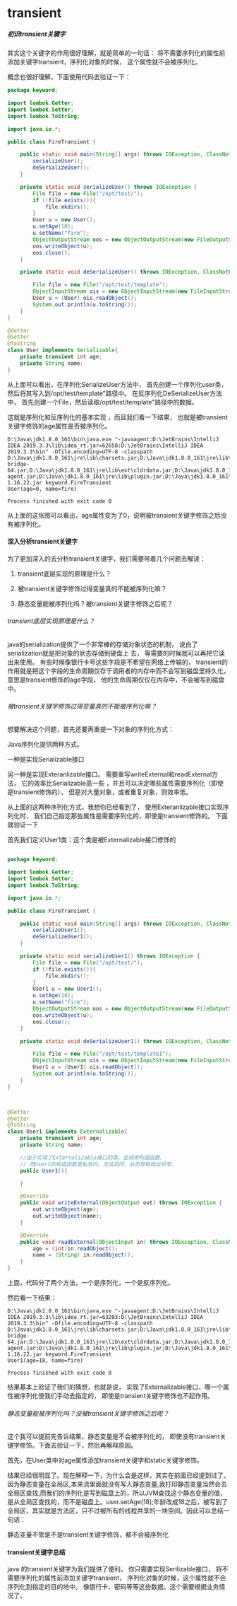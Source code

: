 # transient

##### 初识transient关键字

其实这个关键字的作用很好理解，就是简单的一句话：
将不需要序列化的属性前添加关键字transient，序列化对象的时候，
这个属性就不会被序列化。

概念也很好理解，下面使用代码去验证一下：

```java
package keyword;

import lombok.Getter;
import lombok.Setter;
import lombok.ToString;

import java.io.*;

public class FireTransient {

    public static void main(String[] args) throws IOException, ClassNotFoundException {
        serializeUser();
        deSerializeUser();
    }

    private static void serializeUser() throws IOException {
        File file = new File("/opt/test/");
        if (!file.exists()){
            file.mkdirs();
        }
        User u = new User();
        u.setAge(10);
        u.setName("fire");
        ObjectOutputStream oos = new ObjectOutputStream(new FileOutputStream("/opt/test/template"));
        oos.writeObject(u);
        oos.close();
    }

    private static void deSerializeUser() throws IOException, ClassNotFoundException {

        File file = new File("/opt/test/template");
        ObjectInputStream ois = new ObjectInputStream(new FileInputStream(file));
        User u = (User) ois.readObject();
        System.out.println(u.toString());
    }
}

@Getter
@Setter
@ToString
class User implements Serializable{
    private transient int age;
    private String name;
}

```

从上面可以看出，在序列化SerializeUser方法中，
首先创建一个序列化user类，
然后将其写入到/opt/test/template"路径中。
在反序列化DeSerializeUser方法中，
首先创建一个File，然后读取/opt/test/template"路径中的数据。

这就是序列化和反序列化的基本实现
，而且我们看一下结果，
也就是被transient关键字修饰的age属性是否被序列化。

```console
D:\Java\jdk1.8.0_161\bin\java.exe "-javaagent:D:\JetBrains\IntelliJ IDEA 2019.3.3\lib\idea_rt.jar=62658:D:\JetBrains\IntelliJ IDEA 2019.3.3\bin" -Dfile.encoding=UTF-8 -classpath D:\Java\jdk1.8.0_161\jre\lib\charsets.jar;D:\Java\jdk1.8.0_161\jre\lib\deploy.jar;D:\Java\jdk1.8.0_161\jre\lib\ext\access-bridge-64.jar;D:\Java\jdk1.8.0_161\jre\lib\ext\cldrdata.jar;D:\Java\jdk1.8.0_161\jre\lib\ext\dnsns.jar;D:\Java\jdk1.8.0_161\jre\lib\ext\jaccess.jar;D:\Java\jdk1.8.0_161\jre\lib\ext\jfxrt.jar;D:\Java\jdk1.8.0_161\jre\lib\ext\localedata.jar;D:\Java\jdk1.8.0_161\jre\lib\ext\nashorn.jar;D:\Java\jdk1.8.0_161\jre\lib\ext\sunec.jar;D:\Java\jdk1.8.0_161\jre\lib\ext\sunjce_provider.jar;D:\Java\jdk1.8.0_161\jre\lib\ext\sunmscapi.jar;D:\Java\jdk1.8.0_161\jre\lib\ext\sunpkcs11.jar;D:\Java\jdk1.8.0_161\jre\lib\ext\zipfs.jar;D:\Java\jdk1.8.0_161\jre\lib\javaws.jar;D:\Java\jdk1.8.0_161\jre\lib\jce.jar;D:\Java\jdk1.8.0_161\jre\lib\jfr.jar;D:\Java\jdk1.8.0_161\jre\lib\jfxswt.jar;D:\Java\jdk1.8.0_161\jre\lib\jsse.jar;D:\Java\jdk1.8.0_161\jre\lib\management-agent.jar;D:\Java\jdk1.8.0_161\jre\lib\plugin.jar;D:\Java\jdk1.8.0_161\jre\lib\resources.jar;D:\Java\jdk1.8.0_161\jre\lib\rt.jar;D:\github\program\target\classes;D:\firerepository\org\projectlombok\lombok\1.16.22\lombok-1.16.22.jar keyword.FireTransient
User(age=0, name=fire)

Process finished with exit code 0
```

从上面的这张图可以看出，age属性变为了0，说明被transient关键字修饰之后没有被序列化。

#### 深入分析transient关键字

为了更加深入的去分析transient关键字，我们需要带着几个问题去解读：

1. transient底层实现的原理是什么？

2. 被transient关键字修饰过得变量真的不能被序列化嘛？

3. 静态变量能被序列化吗？被transient关键字修饰之后呢？

###### transient底层实现原理是什么？

java的serialization提供了一个非常棒的存储对象状态的机制，
说白了serialization就是把对象的状态存储到硬盘上 去，
等需要的时候就可以再把它读出来使用。
有些时候像银行卡号这些字段是不希望在网络上传输的，
transient的作用就是把这个字段的生命周期仅存于调用者的内存中而不会写到磁盘里持久化，意思是transient修饰的age字段，
他的生命周期仅仅在内存中，不会被写到磁盘中。

###### 被transient关键字修饰过得变量真的不能被序列化嘛？

想要解决这个问题，首先还要再重提一下对象的序列化方式：

Java序列化提供两种方式。

一种是实现Serializable接口

另一种是实现Exteranlizable接口。
 需要重写writeExternal和readExternal方法，
 它的效率比Serializable高一些
 ，并且可以决定哪些属性需要序列化（即使是transient修饰的），
 但是对大量对象，或者重复对象，则效率低。

从上面的这两种序列化方式，我想你已经看到了，
使用Exteranlizable接口实现序列化时，
我们自己指定那些属性是需要序列化的，即使是transient修饰的。
下面就验证一下

首先我们定义User1类：这个类是被Externalizable接口修饰的

```java

package keyword;

import lombok.Getter;
import lombok.Setter;
import lombok.ToString;

import java.io.*;

public class FireTransient {

    public static void main(String[] args) throws IOException, ClassNotFoundException {
        serializeUser1();
        deSerializeUser1();
    }

    private static void serializeUser1() throws IOException {
        File file = new File("/opt/test/");
        if (!file.exists()){
            file.mkdirs();
        }
        User1 u = new User1();
        u.setAge(18);
        u.setName("fire");
        ObjectOutputStream oos = new ObjectOutputStream(new FileOutputStream("/opt/test/template1"));
        oos.writeObject(u);
        oos.close();
    }

    private static void deSerializeUser1() throws IOException, ClassNotFoundException {

        File file = new File("/opt/test/template1");
        ObjectInputStream ois = new ObjectInputStream(new FileInputStream(file));
        User1 u = (User1) ois.readObject();
        System.out.println(u.toString());
    }
}



@Getter
@Setter
@ToString
class User1 implements Externalizable{
    private transient int age;
    private String name;

    //由于实现了Externalizable接口的类，会调用构造函数，
    // 而User1的构造函数是私有的。无法訪问，从而导致抛出异常。
    public User1(){

    }

    @Override
    public void writeExternal(ObjectOutput out) throws IOException {
        out.writeObject(age);
        out.writeObject(name);
    }

    @Override
    public void readExternal(ObjectInput in) throws IOException, ClassNotFoundException {
        age = (int)in.readObject();
        name = (String) in.readObject();
    }
}

```

上面，代码分了两个方法，一个是序列化，一个是反序列化。

然后看一下结果：

```console
D:\Java\jdk1.8.0_161\bin\java.exe "-javaagent:D:\JetBrains\IntelliJ IDEA 2019.3.3\lib\idea_rt.jar=63203:D:\JetBrains\IntelliJ IDEA 2019.3.3\bin" -Dfile.encoding=UTF-8 -classpath D:\Java\jdk1.8.0_161\jre\lib\charsets.jar;D:\Java\jdk1.8.0_161\jre\lib\deploy.jar;D:\Java\jdk1.8.0_161\jre\lib\ext\access-bridge-64.jar;D:\Java\jdk1.8.0_161\jre\lib\ext\cldrdata.jar;D:\Java\jdk1.8.0_161\jre\lib\ext\dnsns.jar;D:\Java\jdk1.8.0_161\jre\lib\ext\jaccess.jar;D:\Java\jdk1.8.0_161\jre\lib\ext\jfxrt.jar;D:\Java\jdk1.8.0_161\jre\lib\ext\localedata.jar;D:\Java\jdk1.8.0_161\jre\lib\ext\nashorn.jar;D:\Java\jdk1.8.0_161\jre\lib\ext\sunec.jar;D:\Java\jdk1.8.0_161\jre\lib\ext\sunjce_provider.jar;D:\Java\jdk1.8.0_161\jre\lib\ext\sunmscapi.jar;D:\Java\jdk1.8.0_161\jre\lib\ext\sunpkcs11.jar;D:\Java\jdk1.8.0_161\jre\lib\ext\zipfs.jar;D:\Java\jdk1.8.0_161\jre\lib\javaws.jar;D:\Java\jdk1.8.0_161\jre\lib\jce.jar;D:\Java\jdk1.8.0_161\jre\lib\jfr.jar;D:\Java\jdk1.8.0_161\jre\lib\jfxswt.jar;D:\Java\jdk1.8.0_161\jre\lib\jsse.jar;D:\Java\jdk1.8.0_161\jre\lib\management-agent.jar;D:\Java\jdk1.8.0_161\jre\lib\plugin.jar;D:\Java\jdk1.8.0_161\jre\lib\resources.jar;D:\Java\jdk1.8.0_161\jre\lib\rt.jar;D:\github\program\target\classes;D:\firerepository\org\projectlombok\lombok\1.16.22\lombok-1.16.22.jar keyword.FireTransient
User1(age=18, name=fire)

Process finished with exit code 0
```

结果基本上验证了我们的猜想，也就是说，
实现了Externalizable接口，哪一个属性被序列化使我们手动去指定的，
即使是transient关键字修饰也不起作用。

###### 静态变量能被序列化吗？没被transient关键字修饰之后呢？

这个我可以提前先告诉结果，静态变量是不会被序列化的，
即使没有transient关键字修饰。下面去验证一下，然后再解释原因。

首先，在User类中对age属性添加transient关键字和static关键字修饰。

结果已经很明显了。现在解释一下，为什么会是这样，其实在前面已经提到过了。因为静态变量在全局区,本来流里面就没有写入静态变量,我打印静态变量当然会去全局区查找,而我们的序列化是写到磁盘上的，所以JVM查找这个静态变量的值，是从全局区查找的，而不是磁盘上。user.setAge(18);年龄改成18之后，被写到了全局区，其实就是方法区，只不过被所有的线程共享的一块空间。因此可以总结一句话：

静态变量不管是不是transient关键字修饰，都不会被序列化

#### transient关键字总结

java 的transient关键字为我们提供了便利，
你只需要实现Serilizable接口，
将不需要序列化的属性前添加关键字transient，
序列化对象的时候，这个属性就不会序列化到指定的目的地中。
像银行卡、密码等等这些数据。这个需要根据业务情况了。
